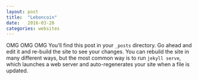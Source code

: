 ```yaml
---
layout: post
title:  "Leboncoin"
date:   2016-03-28
categories: websites
---
```


OMG OMG OMG
You’ll find this post in your `_posts` directory. Go ahead and edit it and re-build the site to see your changes. You can rebuild the site in many different ways, but the most common way is to run `jekyll serve`, which launches a web server and auto-regenerates your site when a file is updated.